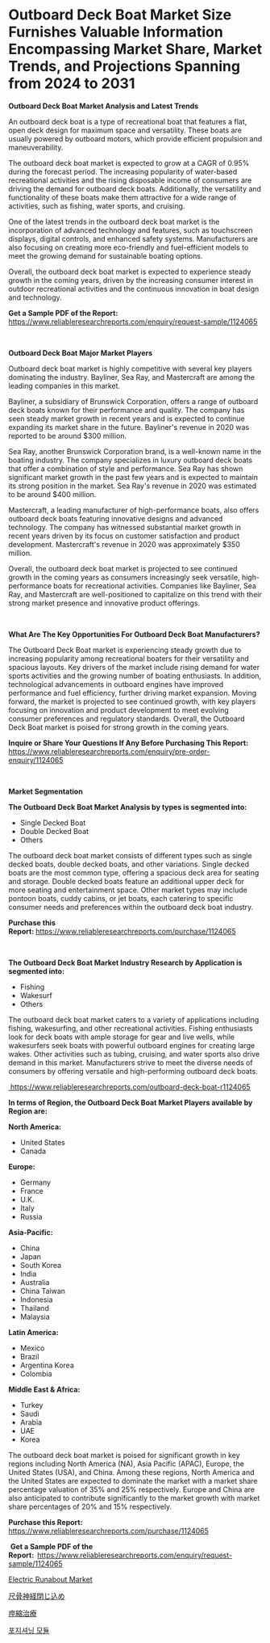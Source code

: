 <p><h1>Outboard Deck Boat Market Size Furnishes Valuable Information Encompassing Market Share, Market Trends, and Projections Spanning from 2024 to 2031</h1></p><p><strong>Outboard Deck Boat Market Analysis and Latest Trends</strong></p>
<p><p>An outboard deck boat is a type of recreational boat that features a flat, open deck design for maximum space and versatility. These boats are usually powered by outboard motors, which provide efficient propulsion and maneuverability.</p><p>The outboard deck boat market is expected to grow at a CAGR of 0.95% during the forecast period. The increasing popularity of water-based recreational activities and the rising disposable income of consumers are driving the demand for outboard deck boats. Additionally, the versatility and functionality of these boats make them attractive for a wide range of activities, such as fishing, water sports, and cruising.</p><p>One of the latest trends in the outboard deck boat market is the incorporation of advanced technology and features, such as touchscreen displays, digital controls, and enhanced safety systems. Manufacturers are also focusing on creating more eco-friendly and fuel-efficient models to meet the growing demand for sustainable boating options.</p><p>Overall, the outboard deck boat market is expected to experience steady growth in the coming years, driven by the increasing consumer interest in outdoor recreational activities and the continuous innovation in boat design and technology.</p></p>
<p><strong>Get a Sample PDF of the Report:&nbsp;</strong> <a href="https://www.reliableresearchreports.com/enquiry/request-sample/1124065">https://www.reliableresearchreports.com/enquiry/request-sample/1124065</a></p>
<p>&nbsp;</p>
<p><strong>Outboard Deck Boat Major Market Players</strong></p>
<p><p>Outboard deck boat market is highly competitive with several key players dominating the industry. Bayliner, Sea Ray, and Mastercraft are among the leading companies in this market.</p><p>Bayliner, a subsidiary of Brunswick Corporation, offers a range of outboard deck boats known for their performance and quality. The company has seen steady market growth in recent years and is expected to continue expanding its market share in the future. Bayliner's revenue in 2020 was reported to be around $300 million.</p><p>Sea Ray, another Brunswick Corporation brand, is a well-known name in the boating industry. The company specializes in luxury outboard deck boats that offer a combination of style and performance. Sea Ray has shown significant market growth in the past few years and is expected to maintain its strong position in the market. Sea Ray's revenue in 2020 was estimated to be around $400 million.</p><p>Mastercraft, a leading manufacturer of high-performance boats, also offers outboard deck boats featuring innovative designs and advanced technology. The company has witnessed substantial market growth in recent years driven by its focus on customer satisfaction and product development. Mastercraft's revenue in 2020 was approximately $350 million.</p><p>Overall, the outboard deck boat market is projected to see continued growth in the coming years as consumers increasingly seek versatile, high-performance boats for recreational activities. Companies like Bayliner, Sea Ray, and Mastercraft are well-positioned to capitalize on this trend with their strong market presence and innovative product offerings.</p></p>
<p>&nbsp;</p>
<p><strong>What Are The Key Opportunities For Outboard Deck Boat Manufacturers?</strong></p>
<p><p>The Outboard Deck Boat market is experiencing steady growth due to increasing popularity among recreational boaters for their versatility and spacious layouts. Key drivers of the market include rising demand for water sports activities and the growing number of boating enthusiasts. In addition, technological advancements in outboard engines have improved performance and fuel efficiency, further driving market expansion. Moving forward, the market is projected to see continued growth, with key players focusing on innovation and product development to meet evolving consumer preferences and regulatory standards. Overall, the Outboard Deck Boat market is poised for strong growth in the coming years.</p></p>
<p><strong>Inquire or Share Your Questions If Any Before Purchasing This Report:</strong> <a href="https://www.reliableresearchreports.com/enquiry/pre-order-enquiry/1124065">https://www.reliableresearchreports.com/enquiry/pre-order-enquiry/1124065</a></p>
<p>&nbsp;</p>
<p><strong>Market Segmentation</strong></p>
<p><strong>The Outboard Deck Boat Market Analysis by types is segmented into:</strong></p>
<p><ul><li>Single Decked Boat</li><li>Double Decked Boat</li><li>Others</li></ul></p>
<p><p>The outboard deck boat market consists of different types such as single decked boats, double decked boats, and other variations. Single decked boats are the most common type, offering a spacious deck area for seating and storage. Double decked boats feature an additional upper deck for more seating and entertainment space. Other market types may include pontoon boats, cuddy cabins, or jet boats, each catering to specific consumer needs and preferences within the outboard deck boat industry.</p></p>
<p><strong>Purchase this Report:&nbsp;</strong><a href="https://www.reliableresearchreports.com/purchase/1124065">https://www.reliableresearchreports.com/purchase/1124065</a></p>
<p>&nbsp;</p>
<p><strong>The Outboard Deck Boat Market Industry Research by Application is segmented into:</strong></p>
<p><ul><li>Fishing</li><li>Wakesurf</li><li>Others</li></ul></p>
<p><p>The outboard deck boat market caters to a variety of applications including fishing, wakesurfing, and other recreational activities. Fishing enthusiasts look for deck boats with ample storage for gear and live wells, while wakesurfers seek boats with powerful outboard engines for creating large wakes. Other activities such as tubing, cruising, and water sports also drive demand in this market. Manufacturers strive to meet the diverse needs of consumers by offering versatile and high-performing outboard deck boats.</p></p>
<p><a href="https://www.reliableresearchreports.com/outboard-deck-boat-r1124065">&nbsp;https://www.reliableresearchreports.com/outboard-deck-boat-r1124065</a></p>
<p><strong>In terms of Region, the Outboard Deck Boat Market Players available by Region are:</strong></p>
<p>
    <p> <strong> North America: </strong>
        <ul>
            <li>United States</li>
            <li>Canada</li>
        </ul>
        </p> 
    <p> <strong> Europe: </strong>
        <ul>
            <li>Germany</li>
            <li>France</li>
            <li>U.K.</li>
            <li>Italy</li>
            <li>Russia</li>
        </ul>
        </p> 
    <p> <strong> Asia-Pacific: </strong>
        <ul>
            <li>China</li>
            <li>Japan</li>
            <li>South Korea</li>
            <li>India</li>
            <li>Australia</li>
            <li>China Taiwan</li>
            <li>Indonesia</li>
            <li>Thailand</li>
            <li>Malaysia</li>
        </ul>
        </p> 
    <p> <strong> Latin America: </strong>
        <ul>
            <li>Mexico</li>
            <li>Brazil</li>
            <li>Argentina Korea</li>
            <li>Colombia</li>
        </ul>
        </p> 
    <p> <strong> Middle East & Africa: </strong>
        <ul>
            <li>Turkey</li>
            <li>Saudi</li>
            <li>Arabia</li>
            <li>UAE</li>
            <li>Korea</li>
        </ul>
    </p>
    </p>
<p><p>The outboard deck boat market is poised for significant growth in key regions including North America (NA), Asia Pacific (APAC), Europe, the United States (USA), and China. Among these regions, North America and the United States are expected to dominate the market with a market share percentage valuation of 35% and 25% respectively. Europe and China are also anticipated to contribute significantly to the market growth with market share percentages of 20% and 15% respectively.</p></p>
<p><strong>Purchase this Report: </strong><a href="https://www.reliableresearchreports.com/purchase/1124065">https://www.reliableresearchreports.com/purchase/1124065</a></p>
<p>&nbsp;<strong>Get a Sample PDF of the Report:&nbsp;&nbsp;</strong><a href="https://www.reliableresearchreports.com/enquiry/request-sample/1124065">https://www.reliableresearchreports.com/enquiry/request-sample/1124065</a></p>
<p><strong></strong></p>
<p><p><a href="https://github.com/Sherrillcrooksxa8i18ucf2m/Market-Research-Report-List-2/blob/main/electric-runabout-market.md">Electric Runabout Market</a></p><p><a href="https://github.com/Calvi3ynJerde867/Market-Research-Report-List-1/blob/main/930330021180.md">尺骨神経閉じ込め</a></p><p><a href="https://github.com/JacksonWiza1924/Market-Research-Report-List-1/blob/main/142890221181.md">痙縮治療</a></p><p><a href="https://github.com/RichardLueilwitz787/Market-Research-Report-List-1/blob/main/156317219734.md">포지셔닝 모듈</a></p></p>